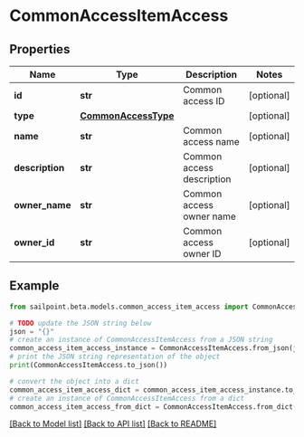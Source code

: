 # CommonAccessItemAccess


## Properties

Name | Type | Description | Notes
------------ | ------------- | ------------- | -------------
**id** | **str** | Common access ID | [optional] 
**type** | [**CommonAccessType**](CommonAccessType.md) |  | [optional] 
**name** | **str** | Common access name | [optional] 
**description** | **str** | Common access description | [optional] 
**owner_name** | **str** | Common access owner name | [optional] 
**owner_id** | **str** | Common access owner ID | [optional] 

## Example

```python
from sailpoint.beta.models.common_access_item_access import CommonAccessItemAccess

# TODO update the JSON string below
json = "{}"
# create an instance of CommonAccessItemAccess from a JSON string
common_access_item_access_instance = CommonAccessItemAccess.from_json(json)
# print the JSON string representation of the object
print(CommonAccessItemAccess.to_json())

# convert the object into a dict
common_access_item_access_dict = common_access_item_access_instance.to_dict()
# create an instance of CommonAccessItemAccess from a dict
common_access_item_access_from_dict = CommonAccessItemAccess.from_dict(common_access_item_access_dict)
```
[[Back to Model list]](../README.md#documentation-for-models) [[Back to API list]](../README.md#documentation-for-api-endpoints) [[Back to README]](../README.md)


